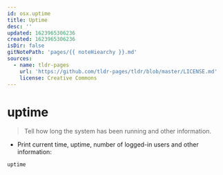 ```yaml
---
id: osx.uptime
title: Uptime
desc: ''
updated: 1623965306236
created: 1623965306236
isDir: false
gitNotePath: 'pages/{{ noteHiearchy }}.md'
sources:
  - name: tldr-pages
    url: 'https://github.com/tldr-pages/tldr/blob/master/LICENSE.md'
    license: Creative Commons
---
```

# uptime

> Tell how long the system has been running and other information.

- Print current time, uptime, number of logged-in users and other information:

`uptime`


